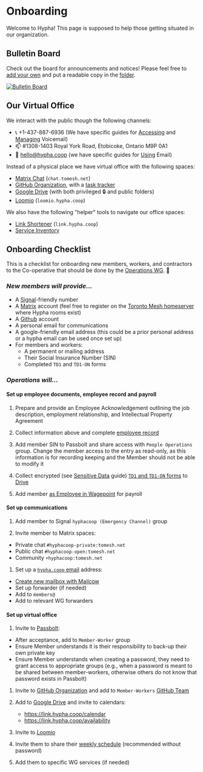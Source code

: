 # Onboarding

Welcome to Hypha! This page is supposed to help those getting situated in our organization.

## Bulletin Board 

Check out the board for announcements and notices! Please feel free to [add your own][bb] and put a readable copy in the [folder][bb-folder].

[![Bulletin Board](https://docs.google.com/drawings/d/e/2PACX-1vScf7VtN05yDlUFNVXcc8dcgY7J_zmAozp-Nvz51cnNQ5cHPJ_Xfdp6u5rChpLBKKDryD0junefuHsZ/pub?w=1433&amp;h=975)][bb-folder]


## Our Virtual Office

We interact with the public though the following channels:

- 📞 +1-437-887-6936 (We have specific guides for [Accessing][accessing-vm] and [Managing][managing-vm] Voicemail)
- 📫 #1308-1403 Royal York Road, Etobicoke, Ontario  M9P 0A1
- 📧 hello@hypha.coop (we have specific guides for [Using][accessing-em] Email)

Instead of a physical place we have virtual office with the following spaces:

- [Matrix Chat][matrix-chat] (`chat.tomesh.net`)
- [GitHub Organization][github-org], with a [task tracker][task-tracker]
- [Google Drive][google-drive] (with both privileged 🔒 and public folders)
- [Loomio][loomio] (`loomio.hypha.coop`)

We also have the following "helper" tools to navigate our office spaces:

- [Link Shortener][link-shortener] (`link.hypha.coop`)
- [Service Inventory][service-inventory]


## Onboarding Checklist

This is a checklist for onboarding new members, workers, and contractors to the Co-operative that should be done by the [Operations WG][operations]. 🚀

### _New members will provide..._

- A [Signal](https://www.signal.org/)-friendly number 
- A [Matrix](https://matrix.org/) account (feel free to register on the [Toronto Mesh homeserver](https://chat.tomesh.net/#/register) where Hypha rooms exist)
- A [Github](https://github.com/) account
- A personal email for communications
- A google-friendly email address (this could be a prior personal address or a hypha email can be used once set up)
- For members and workers:
  - A permanent or mailing address
  - Their Social Insurance Number (SIN) 
  - Completed `TD1` and `TD1-ON` forms 

### _Operations will..._

#### Set up employee documents, employee record and payroll

1. Prepare and provide an Employee Acknowledgement outlining the job description, employment relationship, and Intellectual Property Agreement

1. Collect information above and complete [employee record](https://link.hypha.coop/employees)

1. Add member SIN to Passbolt and share access with `People Operations` group.
   Change the member access to the entry as read-only, as this information is for recording keeping and the Member should not be able to modify it

1. Collect encrypted (see [Sensitive Data](#sensitive-data) guide) [`TD1` and `TD1-ON` forms](https://www.canada.ca/en/revenue-agency/services/forms-publications/td1-personal-tax-credits-returns.html) to [Drive](https://link.hypha.coop/drive)

1. Add member [as Employee in Wagepoint](#adding-a-new-employee) for payroll

#### Set up communications

1. Add member to Signal `hyphacoop (Emergency Channel)` group

1. Invite member to Matrix spaces:
  - Private chat `#hyphacoop-private:tomesh.net`
  - Public chat `#hyphacoop-open:tomesh.net`
  - Community `+hyphacoop:tomesh.net`

1. Set up a [`hypha.coop` email](https://link.hypha.coop/email) address:
  - [Create new mailbox with Mailcow](#creating-new-inboxes-administrators)
  - Set up forwarder (if needed)
  - Add to `members@`
  - Add to relevant WG forwarders

#### Set up virtual office

1. Invite to [Passbolt](https://pass.hypha.coop):
  - After acceptance, add to `Member-Worker` group
  - Ensure Member understands it is their responsibility to back-up their own private key
  - Ensure Member understands when creating a password, they need to grant access to appropriate groups (e.g., when a password is meant to be shared between member-workers, otherwise others do not know that password exists in Passbolt)

1. Invite to [GitHub Organization][github-org] and add to `Member-Workers` [GitHub Team](https://link.hypha.coop/teams)

1. Add to [Google Drive][google-drive] and invite to calendars:
    - https://link.hypha.coop/calendar
    - https://link.hypha.coop/availability

1. Invite to [Loomio](https://loomio.hypha.coop/)

1. Invite them to share their [weekly schedule](https://link.hypha.coop/schedules) (recommended without password)

1. Add them to specific WG services (if needed)


<!-- Links -->
[link-shortener]: https://link.hypha.coop
[service-inventory]: https://link.hypha.coop/inventory
[accessing-em]: /guides.md#using-your-new-inbox-users
[accessing-vm]: /guides.md#accessing-voicemail
[managing-vm]: /guides.md#managing-voicemail-and-phone-forwarding
[matrix-chat]: https://chat.tomesh.net/#/group/+hyphacoop:tomesh.net
[loomio]: https://loomio.hypha.coop
[task-tracker]: https://link.hypha.coop/tasks
[github-org]: https://github.com/hyphacoop/
[google-drive]: https://link.hypha.coop/drive
[bb]: https://docs.google.com/drawings/d/1tpczePR5ky0EkdOGGdfU16irDz-gjdC61p2QGoAKhIE/edit
[bb-folder]: https://drive.google.com/drive/folders/1XN1xw_3Lm6gWEuMla3MrbuK1VW0FmABt
[operations]: /working-groups.md#operations

